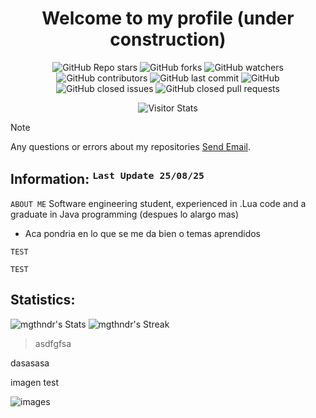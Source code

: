 <div align= "center" >
  <h1 align = "center" >Welcome to my profile (under construction)</h1>
  <p align="center">
  <img alt="GitHub Repo stars" src="https://img.shields.io/github/stars/mgthndr?style=flat-square">
  <img alt="GitHub forks" src="https://img.shields.io/github/forks/mgthndr/Mgthndr?style=flat-square">
  <img alt="GitHub watchers" src="https://img.shields.io/github/watchers/mgthndr/Mgthndr?style=flat-square">
  <img alt="GitHub contributors" src="https://img.shields.io/github/contributors/mgthndr/Mgthndr?color=blue&style=flat-square">
  <img alt="GitHub last commit" src="https://img.shields.io/github/last-commit/mgthndr/Mgthndr?color=blue&style=flat-square">
  <img alt="GitHub" src="https://img.shields.io/github/license/mgthndr/Mgthndr?color=blue&style=flat-square">
  <img alt="GitHub closed issues" src="https://img.shields.io/github/issues-closed/mgthndr/Mgthndr?color=blue&style=flat-square">
  <img alt="GitHub closed pull requests" src="https://img.shields.io/github/issues-pr-closed/mgthndr/Mgthndr?color=blue&style=flat-square">
</p>
</div>

<div align="center">
        <img alt="Visitor Stats" 
            src="https://widgetbite.com/stats/mgthndr"/>  
    </div>


> [!NOTE]
> Any questions or errors about my repositories [Send Email](https://mail.google.com/mail/u/1/#inbox?compose=CllgCJlHDxcZKFRRgmtTpvCKFfWQxdwtRBvHZsnGrfFTBglsRgrTfnMXcHvZSvTJvSRGzKdDbVV).
>

## Information: <sup>`Last Update 25/08/25`</sup>
`ABOUT ME` Software engineering student, experienced in .Lua code and a graduate in Java programming (despues lo alargo mas)

* Aca pondria en lo que se me da bien o temas aprendidos

 `TEST`  

 `TEST` 

## Statistics:
   ![mgthndr's Stats](https://github-readme-stats.vercel.app/api?username=mgthndr&theme=dark&show_icons=true&hide_border=true&count_private=true) ![mgthndr's Streak](https://github-readme-streak-stats.herokuapp.com/?user=mgthndr&theme=dark&hide_border=true)

> asdfgfsa



dasasasa

imagen test

![images](https://github.com/user-attachments/assets/1d666362-70e4-4354-8c7e-2bbfa25995fc)

